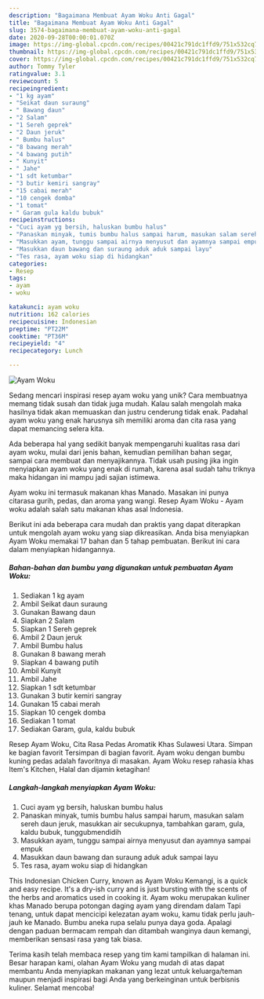 ```yaml
---
description: "Bagaimana Membuat Ayam Woku Anti Gagal"
title: "Bagaimana Membuat Ayam Woku Anti Gagal"
slug: 3574-bagaimana-membuat-ayam-woku-anti-gagal
date: 2020-09-28T00:00:01.070Z
image: https://img-global.cpcdn.com/recipes/00421c791dc1ffd9/751x532cq70/ayam-woku-foto-resep-utama.jpg
thumbnail: https://img-global.cpcdn.com/recipes/00421c791dc1ffd9/751x532cq70/ayam-woku-foto-resep-utama.jpg
cover: https://img-global.cpcdn.com/recipes/00421c791dc1ffd9/751x532cq70/ayam-woku-foto-resep-utama.jpg
author: Tommy Tyler
ratingvalue: 3.1
reviewcount: 5
recipeingredient:
- "1 kg ayam"
- "Seikat daun suraung"
- " Bawang daun"
- "2 Salam"
- "1 Sereh geprek"
- "2 Daun jeruk"
- " Bumbu halus"
- "8 bawang merah"
- "4 bawang putih"
- " Kunyit"
- " Jahe"
- "1 sdt ketumbar"
- "3 butir kemiri sangray"
- "15 cabai merah"
- "10 cengek domba"
- "1 tomat"
- " Garam gula kaldu bubuk"
recipeinstructions:
- "Cuci ayam yg bersih, haluskan bumbu halus"
- "Panaskan minyak, tumis bumbu halus sampai harum, masukan salam sereh daun jeruk, masukkan air secukupnya, tambahkan garam, gula, kaldu bubuk, tunggubmendidih"
- "Masukkan ayam, tunggu sampai airnya menyusut dan ayamnya sampai empuk"
- "Masukkan daun bawang dan suraung aduk aduk sampai layu"
- "Tes rasa, ayam woku siap di hidangkan"
categories:
- Resep
tags:
- ayam
- woku

katakunci: ayam woku 
nutrition: 162 calories
recipecuisine: Indonesian
preptime: "PT22M"
cooktime: "PT36M"
recipeyield: "4"
recipecategory: Lunch

---
```



![Ayam Woku](https://img-global.cpcdn.com/recipes/00421c791dc1ffd9/751x532cq70/ayam-woku-foto-resep-utama.jpg)

Sedang mencari inspirasi resep ayam woku yang unik? Cara membuatnya memang tidak susah dan tidak juga mudah. Kalau salah mengolah maka hasilnya tidak akan memuaskan dan justru cenderung tidak enak. Padahal ayam woku yang enak harusnya sih memiliki aroma dan cita rasa yang dapat memancing selera kita.

Ada beberapa hal yang sedikit banyak mempengaruhi kualitas rasa dari ayam woku, mulai dari jenis bahan, kemudian pemilihan bahan segar, sampai cara membuat dan menyajikannya. Tidak usah pusing jika ingin menyiapkan ayam woku yang enak di rumah, karena asal sudah tahu triknya maka hidangan ini mampu jadi sajian istimewa.

Ayam woku ini termasuk makanan khas Manado. Masakan ini punya citarasa gurih, pedas, dan aroma yang wangi. Resep Ayam Woku - Ayam woku adalah salah satu makanan khas asal Indonesia.


Berikut ini ada beberapa cara mudah dan praktis yang dapat diterapkan untuk mengolah ayam woku yang siap dikreasikan. Anda bisa menyiapkan Ayam Woku memakai 17 bahan dan 5 tahap pembuatan. Berikut ini cara dalam menyiapkan hidangannya.

<!--inarticleads1-->

##### Bahan-bahan dan bumbu yang digunakan untuk pembuatan Ayam Woku:

1. Sediakan 1 kg ayam
1. Ambil Seikat daun suraung
1. Gunakan  Bawang daun
1. Siapkan 2 Salam
1. Siapkan 1 Sereh geprek
1. Ambil 2 Daun jeruk
1. Ambil  Bumbu halus
1. Gunakan 8 bawang merah
1. Siapkan 4 bawang putih
1. Ambil  Kunyit
1. Ambil  Jahe
1. Siapkan 1 sdt ketumbar
1. Gunakan 3 butir kemiri sangray
1. Gunakan 15 cabai merah
1. Siapkan 10 cengek domba
1. Sediakan 1 tomat
1. Sediakan  Garam, gula, kaldu bubuk


Resep Ayam Woku, Cita Rasa Pedas Aromatik Khas Sulawesi Utara. Simpan ke bagian favorit Tersimpan di bagian favorit. Ayam woku dengan bumbu kuning pedas adalah favoritnya di masakan. Ayam Woku resep rahasia khas Item&#39;s Kitchen, Halal dan dijamin ketagihan! 

<!--inarticleads2-->

##### Langkah-langkah menyiapkan Ayam Woku:

1. Cuci ayam yg bersih, haluskan bumbu halus
1. Panaskan minyak, tumis bumbu halus sampai harum, masukan salam sereh daun jeruk, masukkan air secukupnya, tambahkan garam, gula, kaldu bubuk, tunggubmendidih
1. Masukkan ayam, tunggu sampai airnya menyusut dan ayamnya sampai empuk
1. Masukkan daun bawang dan suraung aduk aduk sampai layu
1. Tes rasa, ayam woku siap di hidangkan


This Indonesian Chicken Curry, known as Ayam Woku Kemangi, is a quick and easy recipe. It&#39;s a dry-ish curry and is just bursting with the scents of the herbs and aromatics used in cooking it. Ayam woku merupakan kuliner khas Manado berupa potongan daging ayam yang direndam dalam Tapi tenang, untuk dapat mencicipi kelezatan ayam woku, kamu tidak perlu jauh-jauh ke Manado. Bumbu aneka rupa selalu punya daya goda. Apalagi dengan paduan bermacam rempah dan ditambah wanginya daun kemangi, memberikan sensasi rasa yang tak biasa. 

Terima kasih telah membaca resep yang tim kami tampilkan di halaman ini. Besar harapan kami, olahan Ayam Woku yang mudah di atas dapat membantu Anda menyiapkan makanan yang lezat untuk keluarga/teman maupun menjadi inspirasi bagi Anda yang berkeinginan untuk berbisnis kuliner. Selamat mencoba!
